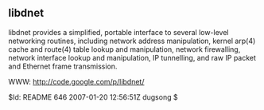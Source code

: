 
libdnet
-------

libdnet provides a simplified, portable interface to several low-level
networking routines, including network address manipulation, kernel
arp(4) cache and route(4) table lookup and manipulation, network
firewalling, network interface lookup and manipulation, IP tunnelling,
and raw IP packet and Ethernet frame transmission.

WWW: http://code.google.com/p/libdnet/

$Id: README 646 2007-01-20 12:56:51Z dugsong $
